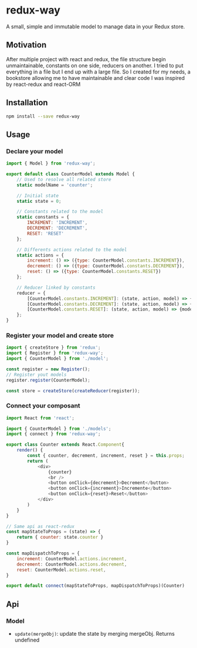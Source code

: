 # redux-way
A small, simple and immutable model to manage data in your Redux store.

## Motivation
After multiple project with react and redux, the file structure begin unmaintainable, constants on one side, reducers on another. I tried to put everything in a file but I end up with a large file.
So I created for my needs, a bookstore allowing me to have maintainable and clear code
I was inspired by react-redux and react-ORM

## Installation
```bash
npm install --save redux-way
```

## Usage
### Declare your model
```javascript
import { Model } from 'redux-way';

export default class CounterModel extends Model {
	// Used to resolve all related store 
	static modelName = 'counter';

	// Initial state
	static state = 0;

	// Constants related to the model
	static constants = {
		INCREMENT: 'INCREMENT',
		DECREMENT: 'DECREMENT',
		RESET: 'RESET'
	};

	// Differents actions related to the model
	static actions = {
		increment: () => ({type: CounterModel.constants.INCREMENT}),
		decrement: () => ({type: CounterModel.constants.DECREMENT}),
		reset: () => ({type: CounterModel.constants.RESET})
	};

	// Reducer linked by constants
	reducer = {
		[CounterModel.constants.INCREMENT]: (state, action, model) => {model.update(state + 1)},
		[CounterModel.constants.DECREMENT]: (state, action, model) => {model.update(state - 1)},
		[CounterModel.constants.RESET]: (state, action, model) => {model.update(0)}
	};
}
```

### Register your model and create store
```javascript
import { createStore } from 'redux';
import { Register } from 'redux-way';
import { CounterModel } from './model';

const register = new Register();
// Register yout models
register.register(CounterModel);

const store = createStore(createReducer(register));
```

### Connect your composant
```javascript
import React from 'react';

import { CounterModel } from './models';
import { connect } from 'redux-way';

export class Counter extends React.Component{
	render() {
		const { counter, decrement, increment, reset } = this.props;
		return (
			<div>
				{counter}
				<br />
				<button onClick={decrement}>Decrement</button>
				<button onClick={increment}>Incremente</button>
				<button onClick={reset}>Reset</button>
			</div>
		)
	}
}

// Same api as react-redux
const mapStateToProps = (state) => {
	return { counter: state.counter }
}

const mapDispatchToProps = {
	increment: CounterModel.actions.increment,
	decrement: CounterModel.actions.decrement,
	reset: CounterModel.actions.reset,
}

export default connect(mapStateToProps, mapDispatchToProps)(Counter)
```

## Api
### Model
- `update(mergeObj)`: update the state by merging mergeObj. Returns undefined
